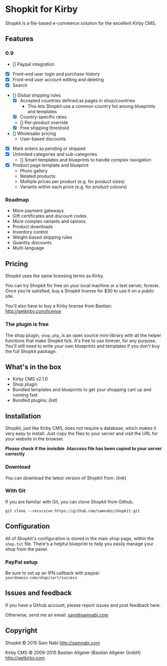 # Shopkit for Kirby

Shopkit is a file-based e-commerce solution for the excellent Kirby CMS.

## Features

### 0.9

- [] Paypal integration
- [X] Front-end user login and purchase history
- [X] Front-end user account editing and deleting
- [X] Search
- []  Global shipping rules
    - [x] Accepted countries defined as pages in shop/countries
        - This lets Shopkit use a common country list among blueprints and templates
    - [x] Country-specific rates
    - [] Per-product override
    - [x] Free shipping threshold
- [] Wholesaler pricing
    - User-based discounts
- [X] Mark orders as pending or shipped
- [X] Unlimited categories and sub-categories
    - [] Smart templates and blueprints to handle complex navigation
- [X] Product page template and blueprint
    - Photo gallery
    - Related products
    - Multiple prices per product (e.g. for product sizes)
    - Variants within each price (e.g. for product colours)

### Roadmap

- More payment gateways
- Gift certificates and discount codes
- More complex variants and options
- Product downloads
- Inventory control
- Weight-based shipping rules
- Quantity discounts
- Multi-language

## Pricing

Shopkit uses the same licensing terms as Kirby.

You can try Shopkit for free on your local machine or a test server, forever. Once you're satisfied, buy a Shopkit license for $30 to use it on a public site.

You'll also have to buy a Kirby license from Bastian: <http://getkirby.com/license>

### The plugin is free

The shop plugin, `shop.php`, is an open source mini-library with all the helper functions that make Shopkit tick. It's free to use forever, for any purpose. You'll still need to write your own blueprints and templates if you don't buy the full Shopkit package.

## What's in the box

- Kirby CMS v2.1.0
- Shop plugin
- Bundled templates and blueprints to get your shopping cart up and running fast
- Bundled plugins: (list)

## Installation

Shopkit, just like Kirby CMS, does not require a database, which makes it very easy to install. Just copy the files to your server and visit the URL for your website in the browser.

**Please check if the invisible .htaccess file has been copied to your server correctly**

### Download

You can download the latest version of Shopkit from: (link)

### With Git

If you are familiar with Git, you can clone Shopkit from Github.

    git clone --recursive https://github.com/samnabi/shopkit.git

## Configuration

All of Shopkit's configuration is stored in the main shop page, within the `shop.txt` file. There's a helpful blueprint to help you easily manage your shop from the panel.

### PayPal setup

Be sure to set up an IPN callback with paypal: `yourdomain.com/shop/cart/success`

## Issues and feedback

If you have a Github account, please report issues and post feedback here.

Otherwise, send me an email: <sam@samnabi.com>

## Copyright

Shopkit © 2015 Sam Nabi <http://samnabi.com>

Kirby CMS © 2009-2015 Bastian Allgeier (Bastian Allgeier GmbH) <http://getkirby.com>